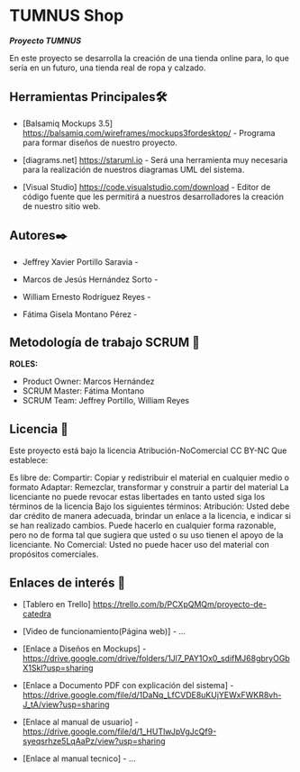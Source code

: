 # TUMNUS Shop


_**Proyecto TUMNUS**_

En este proyecto se desarrolla la creación de una tienda online para, lo que sería en un futuro, una tienda real de ropa y calzado.

## Herramientas Principales🛠️

* [Balsamiq Mockups 3.5] https://balsamiq.com/wireframes/mockups3fordesktop/ - Programa para formar diseños de nuestro proyecto.

* [diagrams.net] https://staruml.io - Será una herramienta muy necesaria para la realización de nuestros diagramas UML del
sistema.

* [Visual Studio] https://code.visualstudio.com/download - Editor de código fuente que les permitirá a nuestros desarrolladores la creación de nuestro
sitio web.



## Autores✒️

* Jeffrey Xavier Portillo Saravia - 				

* Marcos de Jesús Hernández Sorto - 

* William Ernesto Rodríguez Reyes -							

* Fátima Gisela Montano Pérez -			



## Metodología de trabajo SCRUM 👥

**ROLES:**
* Product Owner: Marcos Hernández 
* SCRUM Master: Fátima Montano
* SCRUM Team: Jeffrey Portillo, William Reyes



## Licencia 📄

Este proyecto está bajo la licencia Atribución-NoComercial CC BY-NC Que establece:

Es libre de:
Compartir: Copiar y redistribuir el material en cualquier medio o formato
Adaptar: Remezclar, transformar y construir a partir del material
La licenciante no puede revocar estas libertades en tanto usted siga los términos de la licencia
Bajo los siguientes términos:
Atribución: Usted debe dar crédito de manera adecuada, brindar un enlace a la licencia, e indicar si se han realizado cambios. Puede hacerlo en cualquier forma razonable, pero no de forma tal que sugiera que usted o su uso tienen el apoyo de la licenciante.
No Comercial: Usted no puede hacer uso del material con propósitos comerciales.



## Enlaces de interés 👀

* [Tablero en Trello] https://trello.com/b/PCXpQMQm/proyecto-de-catedra

* [Video de funcionamiento(Página web)] - ...

* [Enlace a Diseños en Mockups] - https://drive.google.com/drive/folders/1Jl7_PAY1Ox0_sdifMJ68gbryOGbX1Skl?usp=sharing

* [Enlace a Documento PDF con explicación del sistema] - https://drive.google.com/file/d/1DaNq_LfCVDE8uKUjYEWxFWKR8vh-J_tA/view?usp=sharing

* [Enlace al manual de usuario] - https://drive.google.com/file/d/1_HUTlwJpVgJcQf9-syeqsrhze5LqAaPz/view?usp=sharing

* [Enlace al manual tecnico] - ...
